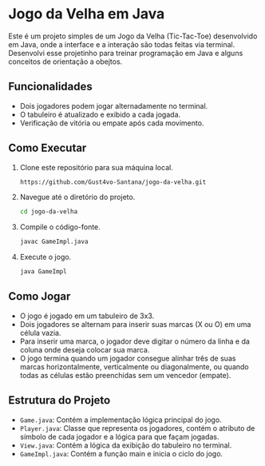 
# Jogo da Velha em Java

Este é um projeto simples de um Jogo da Velha (Tic-Tac-Toe) desenvolvido em Java, onde a interface e a interação são todas feitas via terminal. Desenvolvi esse projetinho para treinar programação em Java e alguns conceitos de orientação a obejtos.

## Funcionalidades

- Dois jogadores podem jogar alternadamente no terminal.
- O tabuleiro é atualizado e exibido a cada jogada.
- Verificação de vitória ou empate após cada movimento.

## Como Executar

1. Clone este repositório para sua máquina local.
   ```sh
   https://github.com/Gust4vo-Santana/jogo-da-velha.git
   ```

3. Navegue até o diretório do projeto.
   ```sh
   cd jogo-da-velha
   ```

4. Compile o código-fonte.
   ```sh
   javac GameImpl.java
   ```

5. Execute o jogo.
   ```sh
   java GameImpl
   ```

## Como Jogar

- O jogo é jogado em um tabuleiro de 3x3.
- Dois jogadores se alternam para inserir suas marcas (X ou O) em uma célula vazia.
- Para inserir uma marca, o jogador deve digitar o número da linha e da coluna onde deseja colocar sua marca.
- O jogo termina quando um jogador consegue alinhar três de suas marcas horizontalmente, verticalmente ou diagonalmente, ou quando todas as células estão preenchidas sem um vencedor (empate).

## Estrutura do Projeto

- `Game.java`: Contém a implementação lógica principal do jogo.
- `Player.java`: Classe que representa os jogadores, contém o atributo de símbolo de cada jogador e a lógica para que façam jogadas.
- `View.java`: Contém a lógica da exibição do tabuleiro no terminal.
- `GameImpl.java`: Contém a função main e inicia o ciclo do jogo.
